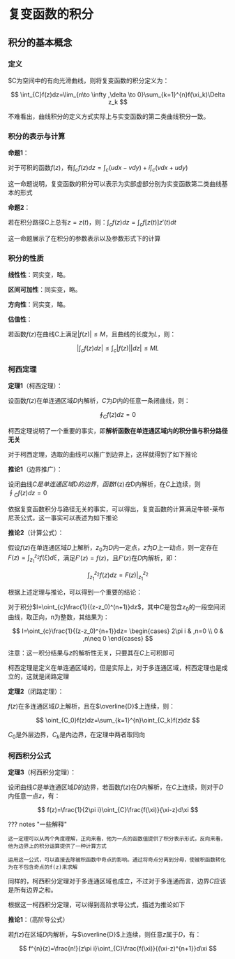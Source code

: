 # 复变函数的积分

## 积分的基本概念

### 定义

$C为空间中的有向光滑曲线，则将复变函数的积分定义为：

$$
\int_{C}f(z)dz=\lim_{n\to \infty ,\delta \to 0}\sum_{k=1}^{n}f(\xi_k)\Delta z_k
$$

不难看出，曲线积分的定义方式实际上与实变函数的第二类曲线积分一致。

### 积分的表示与计算

**命题1**：

对于可积的函数$f(z)$，有$\int_{c}f(z)dz=\int_{c}(udx-vdy)+i\int_{c}(vdx+udy)$

这一命题说明，复变函数的积分可以表示为实部虚部分别为实变函数第二类曲线基本的形式

**命题2**：

若在积分路径C上总有$z=z(t)$，则：$\int_{c}f(z)dz=\int_{c}f[z(t)]z'(t)dt$

这一命题展示了在积分的参数表示以及参数形式下的计算

### 积分的性质

**线性性**：同实变，略。

**区间可加性**：同实变，略。

**方向性**：同实变，略。

**估值性**：

若函数$f(z)$在曲线C上满足$|f(z)|\leq M$，且曲线的长度为$L$，则：

$$
|\int_{c}f(z)dz|\leq \int_{c}|f(z)||dz|\leq ML
$$

### 柯西定理

**定理1**（柯西定理）：

设函数$f(z)$在单连通区域$D$内解析，$C$为$D$内的任意一条闭曲线，则：

$$
\oint_{C}f(z)dz=0
$$

柯西定理说明了一个重要的事实，即**解析函数在单连通区域内的积分值与积分路径无关**

对于柯西定理，选取的曲线可以推广到边界上，这样就得到了如下推论

**推论1**（边界推广）：

设闭曲线$C是单连通区域$D$的边界，函数$f(z)$在$D内解析，在$C$上连续，则$\oint_{C}f(z)dz=0$

依据复变函数积分与路径无关的事实，可以得出，复变函数的计算满足牛顿-莱布尼茨公式，这一事实可以表述为如下推论

**推论2**（计算公式）：

假设$f(z)$在单连通区域$D$上解析，$z_0$为$D$内一定点，$z$为$D$上一动点，则一定存在$F(z)=\int_{z_1}^{z_2}f(\xi)d\xi$，满足$F'(z)=f(z)$，且$F'(z)$在$D$内解析，即：

$$\int_{z_1}^{z_2}f(z)dz=F(z)|^{z_2}_{z_1}$$

根据上述定理与推论，可以得到一个重要的结论：

对于积分$I=\oint_{c}\frac{1}{(z-z_0)^(n+1)}dz$，其中$C$是包含$z_0$的一段空间闭曲线，取正向，n为整数，其结果为：

$$
I=\oint_{c}\frac{1}{(z-z_0)^{n+1}}dz=
\begin{cases}
2\pi i & ,n=0 \\
0 & ,n\neq 0
\end{cases}
$$

注意：这一积分结果与$z$的解析性无关，只要其在$C$上可积即可

柯西定理是定义在单连通区域的，但是实际上，对于多连通区域，柯西定理也是成立的，这就是闭路定理

**定理2**（闭路定理）：

$f(z)$在多连通区域$D$上解析，且在$\overline{D}$上连续，则：

$$
\oint_{C_0}f(z)dz=\sum_{k=1}^{n}\oint_{C_k}f(z)dz
$$

$C_0$是外层边界，$C_k$是内边界，在定理中两者取同向

### 柯西积分公式

**定理3**（柯西积分定理）：

设闭曲线$C$是单连通区域$D$的边界，若函数$f(z)$在$D$内解析，在$C$上连续，则对于$D$内任意一点$z$，有：

$$
f(z)=\frac{1}{2\pi i}\oint_{C}\frac{f(\xi)}{\xi-z}d\xi
$$

??? notes "一些解释"

    这一定理可以从两个角度理解，正向来看，他为一点的函数值提供了积分表示形式，反向来看，他为边界上的积分运算提供了一种计算方式

    运用这一公式，可以直接去除被积函数中奇点的影响。通过将奇点分离到分母，使被积函数转化为在不包含奇点的f(z)来求解

同样的，柯西积分定理对于多连通区域也成立，不过对于多连通而言，边界$C$应该是所有边界之和。

根据这一柯西积分定理，可以得到高阶求导公式，描述为推论如下

**推论1**：（高阶导公式）

若$f(z)$在区域$D$内解析，与$\overline{D}$上连续，则任意$z$属于$D$，有：

$$
f^{n}(z)=\frac{n!}{z\pi i}\oint_{C}\frac{f(\xi)}{(\xi-z)^{n+1}}d\xi
$$
